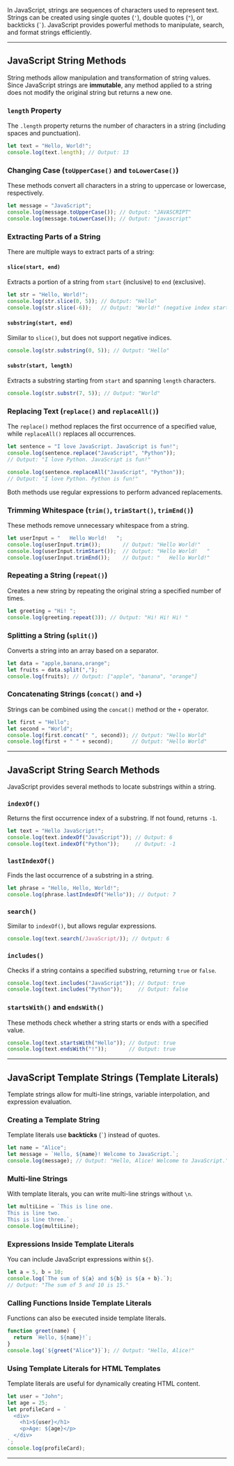 In JavaScript, strings are sequences of characters used to represent text. Strings can be created using single quotes (`'`), double quotes (`"`), or backticks (`` ` ``). JavaScript provides powerful methods to manipulate, search, and format strings efficiently.

---

## JavaScript String Methods

String methods allow manipulation and transformation of string values. Since JavaScript strings are **immutable**, any method applied to a string does not modify the original string but returns a new one.

### `length` Property

The `.length` property returns the number of characters in a string (including spaces and punctuation).

```js
let text = "Hello, World!";
console.log(text.length); // Output: 13
```

### Changing Case (`toUpperCase()` and `toLowerCase()`)

These methods convert all characters in a string to uppercase or lowercase, respectively.

```js
let message = "JavaScript";
console.log(message.toUpperCase()); // Output: "JAVASCRIPT"
console.log(message.toLowerCase()); // Output: "javascript"
```

### Extracting Parts of a String

There are multiple ways to extract parts of a string:

#### `slice(start, end)`

Extracts a portion of a string from `start` (inclusive) to `end` (exclusive).

```js
let str = "Hello, World!";
console.log(str.slice(0, 5)); // Output: "Hello"
console.log(str.slice(-6));   // Output: "World!" (negative index starts from the end)
```

#### `substring(start, end)`

Similar to `slice()`, but does not support negative indices.

```js
console.log(str.substring(0, 5)); // Output: "Hello"
```

#### `substr(start, length)` 

Extracts a substring starting from `start` and spanning `length` characters.

```js
console.log(str.substr(7, 5)); // Output: "World"
```

### Replacing Text (`replace()` and `replaceAll()`)

The `replace()` method replaces the first occurrence of a specified value, while `replaceAll()` replaces all occurrences.

```js
let sentence = "I love JavaScript. JavaScript is fun!";
console.log(sentence.replace("JavaScript", "Python")); 
// Output: "I love Python. JavaScript is fun!"

console.log(sentence.replaceAll("JavaScript", "Python")); 
// Output: "I love Python. Python is fun!"
```

Both methods use regular expressions to perform advanced replacements.

### Trimming Whitespace (`trim()`, `trimStart()`, `trimEnd()`)

These methods remove unnecessary whitespace from a string.

```js
let userInput = "   Hello World!   ";
console.log(userInput.trim());       // Output: "Hello World!"
console.log(userInput.trimStart());  // Output: "Hello World!   "
console.log(userInput.trimEnd());    // Output: "   Hello World!"
```

###  Repeating a String (`repeat()`)

Creates a new string by repeating the original string a specified number of times.

```js
let greeting = "Hi! ";
console.log(greeting.repeat(3)); // Output: "Hi! Hi! Hi! "
```

### Splitting a String (`split()`)

Converts a string into an array based on a separator.

```js
let data = "apple,banana,orange";
let fruits = data.split(",");
console.log(fruits); // Output: ["apple", "banana", "orange"]
```

### Concatenating Strings (`concat()` and `+`)

Strings can be combined using the `concat()` method or the `+` operator.

```js
let first = "Hello";
let second = "World";
console.log(first.concat(" ", second)); // Output: "Hello World"
console.log(first + " " + second);      // Output: "Hello World"
```

---

## JavaScript String Search Methods

JavaScript provides several methods to locate substrings within a string.

### `indexOf()`

Returns the first occurrence index of a substring. If not found, returns `-1`.

```js
let text = "Hello JavaScript!";
console.log(text.indexOf("JavaScript")); // Output: 6
console.log(text.indexOf("Python"));     // Output: -1
```

### `lastIndexOf()`

Finds the last occurrence of a substring in a string.

```js
let phrase = "Hello, Hello, World!";
console.log(phrase.lastIndexOf("Hello")); // Output: 7
```

### `search()`

Similar to `indexOf()`, but allows regular expressions.

```js
console.log(text.search(/JavaScript/)); // Output: 6
```

###  `includes()`

Checks if a string contains a specified substring, returning `true` or `false`.

```js
console.log(text.includes("JavaScript")); // Output: true
console.log(text.includes("Python"));     // Output: false
```

###  `startsWith()` and `endsWith()`

These methods check whether a string starts or ends with a specified value.

```js
console.log(text.startsWith("Hello")); // Output: true
console.log(text.endsWith("!"));       // Output: true
```

---

## JavaScript Template Strings (Template Literals)

Template strings allow for multi-line strings, variable interpolation, and expression evaluation.

### Creating a Template String

Template literals use **backticks** (`` ` ``) instead of quotes.

```js
let name = "Alice";
let message = `Hello, ${name}! Welcome to JavaScript.`;
console.log(message); // Output: "Hello, Alice! Welcome to JavaScript."
```

### Multi-line Strings

With template literals, you can write multi-line strings without `\n`.

```js
let multiLine = `This is line one.
This is line two.
This is line three.`;
console.log(multiLine);
```

### Expressions Inside Template Literals

You can include JavaScript expressions within `${}`.

```js
let a = 5, b = 10;
console.log(`The sum of ${a} and ${b} is ${a + b}.`);
// Output: "The sum of 5 and 10 is 15."
```

### Calling Functions Inside Template Literals

Functions can also be executed inside template literals.

```js
function greet(name) {
  return `Hello, ${name}!`;
}
console.log(`${greet("Alice")}`); // Output: "Hello, Alice!"
```

### Using Template Literals for HTML Templates

Template literals are useful for dynamically creating HTML content.

```js
let user = "John";
let age = 25;
let profileCard = `
  <div>
    <h1>${user}</h1>
    <p>Age: ${age}</p>
  </div>
`;
console.log(profileCard);
```

---

